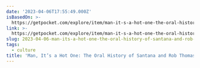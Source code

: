 ```yaml
---
date: '2023-04-06T17:55:49.000Z'
isBasedOn: >-
  https://getpocket.com/explore/item/man-it-s-a-hot-one-the-oral-history-of-santana-and-rob-thomas-smooth?utm_source=pocket-newtab
link: >-
  https://getpocket.com/explore/item/man-it-s-a-hot-one-the-oral-history-of-santana-and-rob-thomas-smooth?utm_source=pocket-newtab
slug: 2023-04-06-man-its-a-hot-one-the-oral-history-of-santana-and-rob-thomas-smooth
tags:
  - culture
title: 'Man, It’s a Hot One: The Oral History of Santana and Rob Thomas’ ‘Smooth’'
---
```


